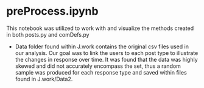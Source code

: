 # preProcess.ipynb

This notebook was utilized to work with and visualize the methods created in both posts.py and comDefs.py

  * Data folder found within J.work contains the original csv files used in our analysis. Our goal was to link the users to each post type to illustrate the changes in response over time. It was found that the data was highly skewed and did not accurately encompass the set, thus a random sample was produced for each response type and saved within files found in J.work/Data2.